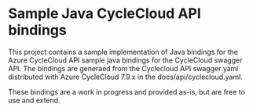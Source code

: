 # Sample Java CycleCloud API bindings

This project contains a sample implementation of Java bindings for the Azure CycleCloud API 
sample java bindings for the CycleCloud swagger API.   The bindings are generaed from the Cyclecloud API
swagger yaml distributed with Azure CycleCloud 7.9.x in the docs/api/cyclecloud.yaml.


These bindings are a work in progress and provided as-is, but are free to use and extend.




